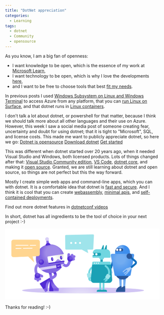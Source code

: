 ```yaml
---
title: "DotNet appreciation"
categories:
  - Learning
tags:
  - dotnet
  - Community
  - opensource
---
```


As you know, I am a big fan of openness: 
* I want knowledge to be open, which is the essence of my work at [Microsoft Learn](learn.microsoft.com/contribute/?wt.mc_id=architecture_contributors_blog_cnl), 
* I want technology to be open, which is why I love the developments [here](https://opensource.microsoft.com/),
* and I want to be free to choose tools that best [fit my needs](https://azure.microsoft.com/downloads/).

In previous posts I used [Windows Subsystem on Linux and Windows Terminal](/accessing-azure-terminal/) to access Azure from any platform, that you can [run Linux on Surface](./ubuntu-on-surface-laptop-studio/), and that dotnet runs in [Linux containers](/dotnet-and-linux-and-containers/). 

I don't talk a lot about dotnet, or powershell for that matter, because I think we should talk more about all other languages and their use on Azure. However, this week I saw a social media post of someone creating fear, uncertainty and doubt for using dotnet; that it is tight to "Microsoft", SQL, and license costs. This made me want to publicly appreciate dotnet, so here we go: 
[Dotnet is opensource](https://dotnet.microsoft.com/platform/open-source)
[Download dotnet](https://dotnet.microsoft.com/download/dotnet)
[Get started](https://dotnet.microsoft.com/learn/aspnet/hello-world-tutorial/intro)

This was different when dotnet started over 20 years ago, when it needed Visual Studio and Windows, both licensed products. Lots of things changed after that: [Visual Studio Community edition](https://visualstudio.microsoft.com/vs/community/), [VS Code](https://github.com/microsoft/vscode), [dotnet core](https://devblogs.microsoft.com/dotnet/announcing-net-core-1-0/), and making it [open source](https://devblogs.microsoft.com/dotnet/net-core-is-open-source/). Granted, we are still learning about dotnet and open source, so things are not perfect but this the way forward.

Mostly I create simple web apps and command-line apps, which you can with dotnet. It is a comfortable idea that dotnet is [fast and secure](https://dotnet.microsoft.com/apps/aspnet). And I think it is cool that you can create [webassembly](https://dotnet.microsoft.com/apps/aspnet/web-apps/blazor), [minimal apis](https://learn.microsoft.com/aspnet/core/fundamentals/minimal-apis/overview), and [self-contained deployments](https://learn.microsoft.com/dotnet/core/deploying/#publish-self-contained). 

Find out more dotnet features in [dotnetconf videos](https://www.youtube.com/watch?v=8V_BUGFKdaI&list=PLdo4fOcmZ0oVlqu_V8EXUDDnPsYwemxjn) 

In short, dotnet has all ingredients to be the tool of choice in your next project :-)

![img](../assets/images/2023-05-05-dotnet-appreciation.png)

Thanks for reading! :-)

